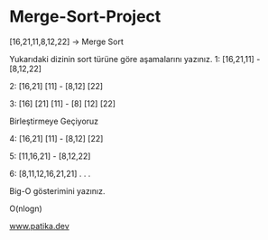 # Merge-Sort-Project
[16,21,11,8,12,22] -> Merge Sort

Yukarıdaki dizinin sort türüne göre aşamalarını yazınız.
1: [16,21,11] -  [8,12,22]

2: [16,21] [11] -  [8,12] [22]

3: [16] [21] [11] - [8] [12] [22]

Birleştirmeye Geçiyoruz

4: [16,21] [11] - [8,12] [22]

5: [11,16,21] - [8,12,22]

6: [8,11,12,16,21,21]
.
.
.


Big-O gösterimini yazınız.

 O(nlogn)
 
 www.patika.dev
